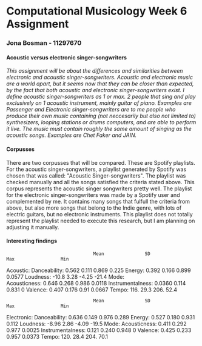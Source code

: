 # Computational Musicology Week 6 Assignment
### Jona Bosman - 11297670

#### Acoustic versus electronic singer-songwriters

*This assignment will be about the differences and similarities between electronic and acoustic singer-songwriters. Acoustic and electronic music are a world apart, but it seems now that they can be closer than expected, by the fact that both acoustic and electronic singer-songwriters exist. I define acoustic singer-songwriters as 1 or max. 2 people that sing and play exclusively on 1 acoustic instrument, mainly guitar of piano. Examples are Passenger and  Electronic singer-songwriters are to me people who produce their own music containing (not neccesarily but also not limited to) synthesizers, looping stations or drums computers, and are able to perform it live. The music must contain roughly the same amount of singing as the acoustic songs. Examples are Chet Faker and JAIN.* 

#### Corpusses
There are two corpusses that will be compared. These are Spotify playlists. For the acoustic singer-songwriters, a playlist generated by Spotify was chosen that was called: "Acoustic Singer-songwriters". The playlist was checked manually and all the songs satisfied the criteria stated above. This corpus represents the acoustic singer songwriters pretty well.
The playlist for the electronic singer-songwriters was made by a Spotify user and complemented by me.  It contains many songs that fulfull the criteria from above, but also more songs that belong to the Indie genre, with lots of electric guitars, but no electronic instruments. This playlist does not totally represent the playlist needed to execute this research, but I am planning on adjusting it manually. 

#### Interesting findings
                                    Mean               SD                  Max                 Min
Acoustic:   Danceability:           0.562              0.111               0.869               0.225
            Energy:                 0.392              0.166               0.899               0.0577
            Loudness:               -10.8              3.28                -4.25              -21.4
            Mode:                   
            Acousticness:           0.646              0.268               0.986               0.0118
            Instrumentalness:       0.0360             0.114               0.831               0
            Valence:                0.407              0.176               0.91                0.0667
            Tempo:                  116.                29.3               206.                52.4

                                    Mean               SD                  Max                 Min
Electronic: Danceability:           0.636              0.149               0.976               0.289
            Energy:                 0.527              0.180               0.931               0.112
            Loudness:               -8.96              2.86                -4.09               -19.5
            Mode:
            Acousticness:           0.411              0.292               0.977              0.0025
            Instrumentalness:       0.121              0.240               0.948                    0
            Valence:                0.425              0.233               0.957              0.0373
            Tempo:                  120.               28.4                 204.              70.1
            
            
            
